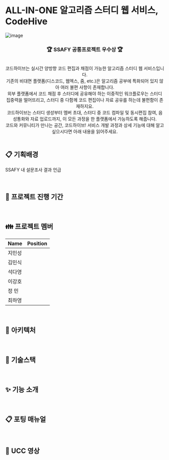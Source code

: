 # ALL-IN-ONE 알고리즘 스터디 웹 서비스, CodeHive  

![image](https://blog.kakaocdn.net/dn/bk0eft/btssaCd9QIF/1a3LzQJBwfHFSQEccr1hYK/img.png)

<div align="center">
<h3>🏆 SSAFY 공통프로젝트 우수상 🏆</h3> 
</div>
<br>
<div align="center">
코드하이브는 실시간 양방향 코드 편집과 채점이 가능한 알고리즘 스터디 웹 서비스입니다. <br>
기존의 비대면 플랫폼(디스코드, 웹엑스, 줌, etc.)은 알고리즘 공부에 특화되어 있지 않아 여러 불편 사항이 존재합니다. <br> 외부 플랫폼에서 코드 채점 후 스터디에 공유해야 하는 이중적인 워크플로우는 스터디 집중력을 떨어뜨리고, 스터디 중 다함께 코드 편집이나 자료 공유를 하는데 불편함이 존재하지요.
<br> 코드하이브는 스터디 생성부터 멤버 초대, 스터디 중 코드 컴파일 및 동시편집 참여, 음성통화와 자료 업로드까지, 이 모든 과정을 한 플랫폼에서 가능하도록 해줍니다. 
<br> 코드와 커뮤니티가 만나는 공간, 코드하이브! 서비스 개발 과정과 상세 기능에 대해 알고 싶으시다면 아래 내용을 읽어주세요.
</div>
<br>

## :clipboard: 기획배경
SSAFY 내 설문조사 결과 언급

<br/>

## :date: 프로젝트 진행 기간
<br/>

## :family: 프로젝트 멤버

| Name | Position                                          |
| ---- | ------------------------------------------------- |
| 지민성  |    |
| 김민식  |    |
| 석다영  |    |
| 이강호  |    |
| 정  민  |    |
| 최하영  |    |

<br/>

## :triangular_ruler: 아키텍처
<br/>

## :wrench: 기술스택
<br/>

## :sparkles: 기능 소개
<br/>



## :clipboard: 포팅 매뉴얼
<br/>

## :movie_camera: UCC 영상 
<br/>

